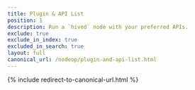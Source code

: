 ```yaml
---
title: Plugin & API List
position: 1
description: Run a `hived` node with your preferred APIs.
exclude: true
exclude_in_index: true
excluded_in_search: true
layout: full
canonical_url: /nodeop/plugin-and-api-list.html
---
```

{% include redirect-to-canonical-url.html %}
